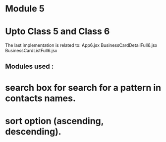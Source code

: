 # Module 5

# Upto Class 5 and Class 6

The last implementation is related to:
App6.jsx
BusinessCardDetailFull6.jsx
BusinessCardListFull6.jsx

## Modules used :

# search box for search for a pattern in contacts names.

# sort option (ascending, descending). 
